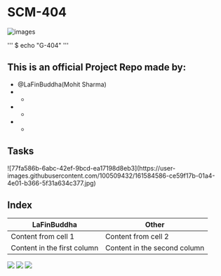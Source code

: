 # SCM-404

![images](https://user-images.githubusercontent.com/100509432/161586752-1d65e14e-d78f-4818-a2a3-f561ef015618.jpg)

'''
$ echo "G-404"
'''

<h2>This is an official Project Repo made by:</h2>

* @LaFinBuddha(Mohit Sharma)
* - 
* -
* -

<h2>Tasks</h2>
![77fa586b-6abc-42ef-9bcd-ea17198d8eb3](https://user-images.githubusercontent.com/100509432/161584586-ce59f17b-01a4-4e01-b366-5f31a634c377.jpg)


<h2>Index</h2>

LaFinBuddha | Other
------------ | -------------
Content from cell 1 | Content from cell 2
Content in the first column | Content in the second column



<p>
<img src="https://img.shields.io/badge/instagram%20-%23E4405F.svg?&style=for-the-badge&logo=Instagram&logoColor=white"/>
<img src="https://img.shields.io/badge/www.linkedin.com/in/mohit-sharma-火-614198233%20-%230077B5.svg?&style=for-the-badge&logo=linkedin&logoColor=white"/>
<img src="https://img.shields.io/badge/github%20-%23121011.svg?&style=for-the-badge&logo=github&logoColor=white"/>
</p>
